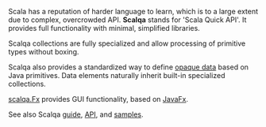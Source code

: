 Scala has a reputation of harder language to learn, which is to a large extent due to complex, overcrowded API.
**Scalqa** stands for 'Scala Quick API'. It provides full functionality with minimal, simplified libraries. 

Scalqa collections are fully specialized and allow processing of primitive types without boxing.

Scalqa also provides a standardized way to define [opaque data](https://scalqa.org/doc/guide/features/Data.html)
based on Java primitives. Data elements naturally inherit built-in specialized collections.

[scalqa.Fx](https://scalqa.org/doc/api/scalqa/Fx$.html) provides GUI functionality, based on [JavaFx](https://openjfx.io).

See also Scalqa [guide](https://scalqa.org/doc/docs/Guide/index.html),
                [API](https://scalqa.org/doc/api/scalqa.html), and
                [samples](https://github.com/scalqa/samples).

